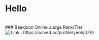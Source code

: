 # Hello <br/>
<br/>
### Baekjoon Online Judge Rank/Tier<br/>
<img align='left' src="http://mazassumnida.wtf/api/v2/generate_badge?boj=yeohj0710">
Link : https://solved.ac/profile/yeohj0710<br/>
<br/>
<br/>
<br/>
  
  
  
